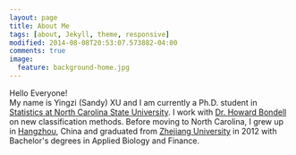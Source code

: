 ```yaml
---
layout: page
title: About Me
tags: [about, Jekyll, theme, responsive]
modified: 2014-08-08T20:53:07.573882-04:00
comments: true
image:
  feature: background-home.jpg
---
```


Hello Everyone!
<br    />
My name is Yingzi (Sandy) XU and I am currently a Ph.D. student in [Statistics at North Carolina State University](http://www.stat.ncsu.edu/). I work with [Dr. Howard Bondell](http://www4.stat.ncsu.edu/~hdbondel/) on new classification methods. Before moving to North Carolina, I grew up in [Hangzhou](http://eng.hangzhou.gov.cn/), China and graduated from [Zhejiang University](http://www.zju.edu.cn/english/) in 2012 with  Bachelor's degrees in Applied Biology and Finance.